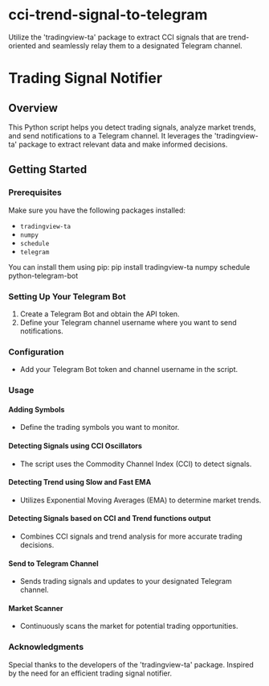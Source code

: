 # cci-trend-signal-to-telegram
Utilize the 'tradingview-ta' package to extract CCI signals that are trend-oriented and seamlessly relay them to a designated Telegram channel.


# Trading Signal Notifier

## Overview
This Python script helps you detect trading signals, analyze market trends, and send notifications to a Telegram channel. It leverages the 'tradingview-ta' package to extract relevant data and make informed decisions.

## Getting Started

### Prerequisites
Make sure you have the following packages installed:
- `tradingview-ta`
- `numpy`
- `schedule`
- `telegram`

You can install them using pip:
pip install tradingview-ta numpy schedule python-telegram-bot


### Setting Up Your Telegram Bot
1. Create a Telegram Bot and obtain the API token.
2. Define your Telegram channel username where you want to send notifications.

### Configuration
- Add your Telegram Bot token and channel username in the script.

### Usage

#### Adding Symbols
- Define the trading symbols you want to monitor.

#### Detecting Signals using CCI Oscillators
- The script uses the Commodity Channel Index (CCI) to detect signals.

#### Detecting Trend using Slow and Fast EMA
- Utilizes Exponential Moving Averages (EMA) to determine market trends.

#### Detecting Signals based on CCI and Trend functions output
- Combines CCI signals and trend analysis for more accurate trading decisions.

#### Send to Telegram Channel
- Sends trading signals and updates to your designated Telegram channel.

#### Market Scanner
- Continuously scans the market for potential trading opportunities.


### Acknowledgments
Special thanks to the developers of the 'tradingview-ta' package.
Inspired by the need for an efficient trading signal notifier.

